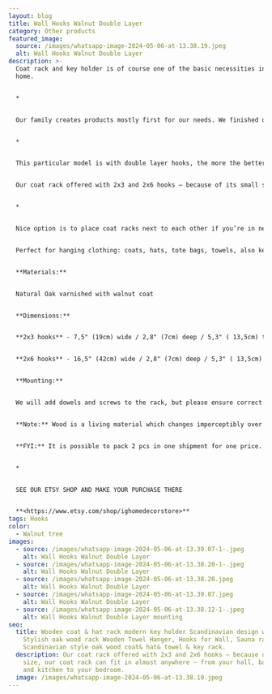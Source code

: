 ```yaml
---
layout: blog
title: Wall Hooks Walnut Double Layer
category: Other products
featured_image:
  source: /images/whatsapp-image-2024-05-06-at-13.38.19.jpeg
  alt: Wall Hooks Walnut Double Layer
description: >-
  Coat rack and key holder is of course one of the basic necessities in any
  home.


  *


  Our family creates products mostly first for our needs. We finished our house 5 years ago and we produced everything for our house interior in our carpentry. Starting from windows, doors, continuing with kitchen, living room, bedroom, bathroom, furniture, furniture for our kids, our pets furniture and every piece for home decoration. 


  *


  This particular model is with double layer hooks, the more the better. But if you are looking for more minimalistic look see our other listings.


  Our coat rack offered with 2x3 and 2x6 hooks – because of its small size, our coat rack can fit in almost anywhere – from your hall, bathroom, and kitchen to your bedroom.


  *


  Nice option is to place coat racks next to each other if you’re in need of more space for your clothes or one above the other and use smaller one for keys.


  Perfect for hanging clothing: coats, hats, tote bags, towels, also keys, use to put sun glasses or mail, etc. or have it as a tasty wall decoration when not in use.


  **Materials:**


  Natural Oak varnished with walnut coat


  **Dimensions:**


  **2x3 hooks** - 7,5" (19cm) wide / 2,8" (7cm) deep / 5,3" ( 13,5cm) tall


  **2x6 hooks** - 16,5" (42cm) wide / 2,8" (7cm) deep / 5,3" ( 13,5cm) tall


  **Mounting:**


  We will add dowels and screws to the rack, but please ensure correct dowels & screws are used to mount rack to your specific wall. Load capacity will vary depending on dowels & screws.


  **Note:** Wood is a living material which changes imperceptibly over time. All wood reacts to sunlight, humidity, temperature & can vary in grain pattern & colouration.


  **FYI:** It is possible to pack 2 pcs in one shipment for one price.


  *


  SEE OUR ETSY SHOP AND MAKE YOUR PURCHASE THERE


  **<https://www.etsy.com/shop/ighomedecorstore>**
tags: Hooks
color:
  - Walnut tree
images:
  - source: /images/whatsapp-image-2024-05-06-at-13.39.07-1-.jpeg
    alt: Wall Hooks Walnut Double Layer
  - source: /images/whatsapp-image-2024-05-06-at-13.38.20-1-.jpeg
    alt: Wall Hooks Walnut Double Layer
  - source: /images/whatsapp-image-2024-05-06-at-13.38.20.jpeg
    alt: Wall Hooks Walnut Double Layer
  - source: /images/whatsapp-image-2024-05-06-at-13.39.07.jpeg
    alt: Wall Hooks Walnut Double Layer
  - source: /images/whatsapp-image-2024-05-06-at-13.38.12-1-.jpeg
    alt: Wall Hooks Walnut Double Layer mounting
seo:
  title: Wooden coat & hat rack modern key holder Scandinavian design wall hooks
    Stylish oak wood rack Wooden Towel Hanger, Hooks for Wall, Sauna rack Solid
    Scandinavian style oak wood coat& hat& towel & key rack.
  description: Our coat rack offered with 2x3 and 2x6 hooks – because of its small
    size, our coat rack can fit in almost anywhere – from your hall, bathroom,
    and kitchen to your bedroom.
  image: /images/whatsapp-image-2024-05-06-at-13.38.19.jpeg
---
```

